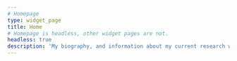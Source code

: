```yaml
---
# Homepage
type: widget_page
title: Home
# Homepage is headless, other widget pages are not.
headless: true
description: 'My biography, and information about my current research work as a PhD student at ucsf. Also includes information about my prior research work in Genomics at the University of Melbourne, volunteer teaching work, and links to blogs and article I have written about this work.'
---
```

